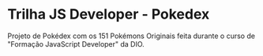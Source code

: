 # Trilha JS Developer - Pokedex

Projeto de Pokédex com os 151 Pokémons Originais feita durante o curso de "Formação JavaScript Developer" da DIO.
